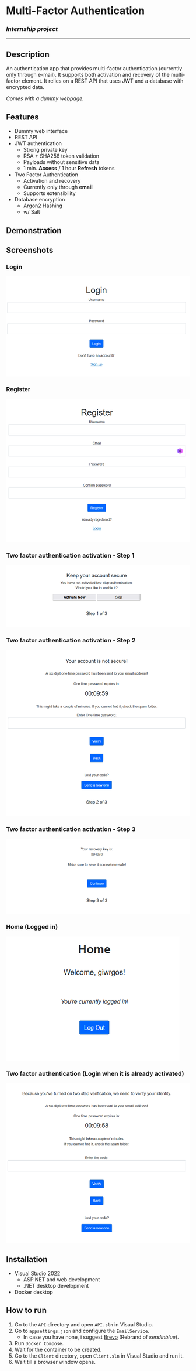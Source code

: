 # Multi-Factor Authentication

### *Internship project*
---

## Description

An authentication app that provides multi-factor authentication (currently only through e-mail).
It supports both activation and recovery of the multi-factor element.
It relies on a REST API that uses JWT and a database with encrypted data.

*Comes with a dummy webpage.*

## Features
* Dummy web interface
* REST API
* JWT authentication
    - Strong private key
    - RSA + SHA256 token validation
    - Payloads without sensitive data
    - 1 min. **Access** / 1 hour **Refresh** tokens
* Two Factor Authentication
    - Activation and recovery
    - Currently only through **email**
    - Supports extensibility
* Database encryption 
    - Argon2 Hashing
    - w/ Salt

## Demonstration

## Screenshots

### Login
![Login](assets/login.png)

### Register
![Register](assets/register.png)

### Two factor authentication activation - Step 1
![Two factor authentication - Step 1](assets/mfa1.png)

### Two factor authentication activation - Step 2
![Two factor authentication - Step 2](assets/mfa2.png)

### Two factor authentication activation - Step 3
![Two factor authentication - Step 3](assets/mfa3.png)

### Home (Logged in)
![Home](assets/home.png)

### Two factor authentication (Login when it is already activated)
![Alt text](assets/mfa_login.png)

## Installation

* Visual Studio 2022
    - ASP.NET and web development
    - .NET desktop development
* Docker desktop

## How to run

1. Go to the `API` directory and open `API.sln` in Visual Studio.
2. Go to `appsettings.json` and configure the `EmailService`.
    - In case you have none, i suggest [Brevo](https://www.brevo.com/) (Rebrand of *sendinblue*).
3. Run `Docker Compose`.
4. Wait for the container to be created.
5. Go to the `Client` directory, open `Client.sln` in Visual Studio and run it.
6. Wait till a browser window opens.